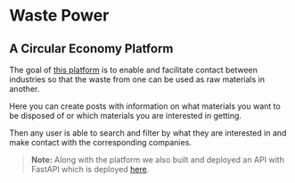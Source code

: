 # Waste Power
## A Circular Economy Platform

The goal of [this platform](http://wastepower.azurewebsites.net/) is to enable and facilitate contact between industries so that the waste from one can be used as raw materials in another.

Here you can create posts with information on what materials you want to be disposed of or which materials you are interested in getting.

Then any user is able to search and filter by what they are interested in and make contact with the corresponding companies.


> **Note:** Along with the platform we also built and deployed an API with FastAPI which is deployed [here](https://z5kmfo.deta.dev/docs).
